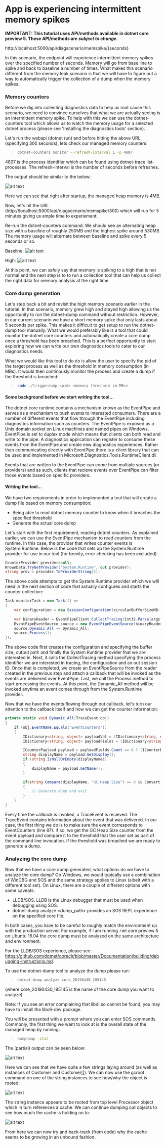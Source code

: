 # App is experiencing intermittent memory spikes

**IMPORTANT: This tutorial uses API/methods available in dotnet core preview 5. These API/methods are _subject to change._** 

http://localhost:5000/api/diagscenario/memspike/{seconds}

In this scenario, the endpoint will experience intermittent memory spikes over the specified number of seconds. Memory will go from base line to spike and back to baseline a number of times. What makes this scenario different from the memory leak scenario is that we will have to figure out a way to automatically trigger the collection of a dump when the memory spikes. 

### Memory counters
Before we dig into collecting diagnostics data to help us root cause this scenario, we need to convince ourselves that what we are actually seeing is an intermittent memory spike. To help with this we can use the dotnet-counters tool which allows us to watch the memory usage for a selected dotnet process (please see 'Installing the diagnostics tools' section). 

Let's run the webapi (dotnet run) and before hitting the above URL (specifying 300 seconds), lets check our managed memory counters:

> ```bash
> dotnet-counters monitor --refresh-interval 1 -p 4807
> ```

4807 is the process identifier which can be found using dotnet-trace list-processes. The refresh-interval is the number of seconds before refreshes. 

The output should be similar to the below:

![alt text](https://user-images.githubusercontent.com/15442480/57110730-6429fb80-6cee-11e9-8bd1-4f37496c70fe.png)

Here we can see that right after startup, the managed heap memory is 4MB. 

Now, let's hit the URL (http://localhost:5000/api/diagscenario/memspike/300) which will run for 5 minutes giving us ample time to experiement. 

Re-run the dotnet-counters command. We should see an alternating heap size with a baseline of roughly 250MB and the highest spike around 530MB. The memory usage will alternate between baseline and spike every 5 seconds or so. 

Baseline:
![alt text](https://user-images.githubusercontent.com/15442480/57338185-463f0b00-70e1-11e9-8d52-0305d3158dd5.jpg)

High:
![alt text](https://user-images.githubusercontent.com/15442480/57338164-36272b80-70e1-11e9-843a-604af1ddfd5f.jpg)

At this point, we can safely say that memory is spiking to a high that is not normal and the next step is to to run a collection tool that can help us collect the right data for memory analysis at the right time. 


### Core dump generation
Let's step back a bit and revisit the high memory scenario earlier in the tutorial. In that scenario, memory grew high and stayed high allowing us the opportunity to run the dotnet-dump command without restriction. However, in our current scenario we have a short memory spike that only lasts about 5 seconds per spike. This makes it difficult to get setup to run the dotnet-dump tool manually. What we would preferably like is a tool that could monitor the dotnet core counters and automatically create a core dump once a threshold has been breached. This is a perfect opportunity to start exploring how we can write our own diagnostics tools to cater to our diagnostics needs. 

What we would like this tool to do do is allow the user to specify the pid of the target process as well as the threshold in memory consumption (in MBs). It would then continously monitor the process and create a dump if the threshold is breached:

> ```bash
> sudo ./triggerdump <pid> <memory threshold in MBs>
> ```

#### Some background before we start writing the tool...
The dotnet core runtime contains a mechanism known as the EventPipe and serves as a mechanism to push events to interested consumers. There are a number of different events that flow through the EventPipe including diagnostics information such as counters. The EventPipe is exposed as a Unix domain socket on Linux machines and named pipes on Windows.  EventPipe is set to duplex mode which means that clients can both read and write to the pipe. A diagnostics application can register to consume these events from the EventPipe and create new diagnostics experiences. Rather than communicating directly with EventPipe there is a client library that can be used and implemented in Microsoft.Diagnostics.Tools.RuntimeClient.dll.

Events that are written to the EventPipe can come from multiple sources (or providers) and as such, clients that recieve events over EventPipe can filter those events based on specific providers.  

#### Writing the tool...
We have two requirements in order to implemented a tool that will create a dump file based on memory consumption:

* Being able to read dotnet memory counter to know when it breaches the specified threshold
* Generate the actual core dump

Let's start with the first requirement, reading dotnet counters. As explained earlier, we can use the EventPipe mechanism to read counters from the runtime. In this case, the provider that writes counter events is System.Runtime. Below is the code that 
sets up the System.Runtime provider for use in our tool (for brevity, error checking has been excluded):

```csharp
CounterProvider provider=null;
KnownData.TryGetProvider("System.Runtime", out provider);
string prov = provider.ToProviderString(1); 
```
The above code attempts to get the System.Runtime provider which we will need in the next section of code that actually configures and starts the counter collection:

```csharp
Task monitorTask = new Task(() => 
{
    var configuration = new SessionConfiguration(circularBufferSizeMB: 1000, outputPath: "", providers: Trace.Extensions.ToProviders(prov.ToString()));
                        
    var binaryReader = EventPipeClient.CollectTracing(Int32.Parse(args[0]), configuration, out _sessionId);
    EventPipeEventSource source = new EventPipeEventSource(binaryReader);
    source.Dynamic.All += Dynamic_All;
    source.Process();
}); 
```
The above code first creates the configuration and specifying the buffer size, output path and finally the System.Runtime provider that we are interested in. Next, it calls the CollectTracing method specifying the process identifier we are interested in tracing, the configuration and an out session ID. Once that is completed, we create an EventPipeSource from the reader created in the previous step and attach a callback that will be invoked as the events are delivered over EventPipe. Last, we call the Process method to start processing the events. At this point, the Dynamic_All method will be invoked anytime an event comes through from the System.Runtime provider. 

Now that we have the events flowing through out callback, let's turn our attention to the callback itself and how we can get the counter information:

```csharp
private static void Dynamic_All(TraceEvent obj)
{
    if (obj.EventName.Equals("EventCounters"))
    {
        IDictionary<string, object> payloadVal = (IDictionary<string, object>)(obj.PayloadValue(0));
        IDictionary<string, object> payloadFields = (IDictionary<string, object>)(payloadVal["Payload"]);

        ICounterPayload payload = payloadFields.Count == 6 ? (ICounterPayload)new IncrementingCounterPayload(payloadFields) : (ICounterPayload)new CounterPayload(payloadFields);
        string displayName = payload.GetDisplay();                
        if (string.IsNullOrEmpty(displayName))
        {
            displayName = payload.GetName();
        }

        if(string.Compare(displayName, "GC Heap Size") == 0 && Convert.ToInt32(payload.GetValue())>threshold)
        {
            // Generate dump and exit
        }
    }
}
```
Every time the callback is invoked, a TraceEvent is recieved. The TraceEvent contains information about the event that was delivered. In our case, the first thing we do is to make sure the event corresponds to EventCounters (line 87). If so, we get the GC Heap Size counter from the event payload and compare it to the threshold that the user set as part of the command line invocation. If the threshold was breached we are ready to generate a dump. 




### Analyzing the core dump
Now that we have a core dump generated, what options do we have to analyze the core dump? On Windows, we would typically use a combination of WinDBG and SOS and the same strategy applies to Linux (albeit with a different tool set). On Linux, there are a couple of different options with some caveats:

* LLDB/SOS. LLDB is the Linux debugger that must be used when debugging using SOS. 
* dotnet-dump analyze <dump_path> provides an SOS REPL experience on the specified core file. 

In both cases, you have to be careful to roughly match the environment up with the production server. For example, if I am running .net core preview 5 on Ubuntu 16.04 the core dump must be analyzed on the same architecture and environment. 

For the LLDB/SOS experience, please see - https://github.com/dotnet/coreclr/blob/master/Documentation/building/debugging-instructions.md.

To use the dotnet-dump tool to analyze the dump please run:

> ```bash
> dotnet-dump analyze core_20190430_185145
> ```
(where core_20190430_185145 is the name of the core dump you want to analyze)

Note: If you see an error complaining that libdl.so cannot be found, you may have to install the libc6-dev package. 

You will be presented with a prompt where you can enter SOS commands. Commonly, the first thing we want to look at is the overall state of the managed heap by running:

> ```bash
> dumpheap -stat
> ```

The (partial) output can be seen below:

![alt text](https://user-images.githubusercontent.com/15442480/57110756-7d32ac80-6cee-11e9-9b80-2ce700e7a2f1.png)

Here we can see that we have quite a few strings laying around (as well as instances of Customer and Customer[]). We can now use the gcroot command on one of the string instances to see how/why the object is rooted:

![alt text](https://user-images.githubusercontent.com/15442480/57110770-8face600-6cee-11e9-8eea-608b59442058.png)

The string instance appears to be rooted from top level Processor object which in turn references a cache. We can continue dumping out objects to see how much the cache is holding on to:

![alt text](https://user-images.githubusercontent.com/15442480/57110703-4b214a80-6cee-11e9-8887-02c25424a0ad.png)

From here we can now try and back-track (from code) why the cache seems to be growing in an unbound fashion. 






